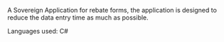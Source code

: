 A Sovereign Application for rebate forms, the application is designed to reduce the data entry time as much as possible.

Languages used: C#

